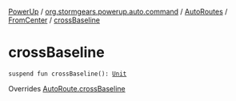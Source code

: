 [PowerUp](../../../index.md) / [org.stormgears.powerup.auto.command](../../index.md) / [AutoRoutes](../index.md) / [FromCenter](index.md) / [crossBaseline](./cross-baseline.md)

# crossBaseline

`suspend fun crossBaseline(): `[`Unit`](https://kotlinlang.org/api/latest/jvm/stdlib/kotlin/-unit/index.html)

Overrides [AutoRoute.crossBaseline](../../-auto-route/cross-baseline.md)

